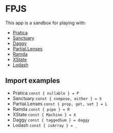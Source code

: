 # FPJS

This app is a sandbox for playing with:
- [Pratica](https://github.com/rametta/pratica)
- [Sanctuary](https://sanctuary.js.org/)
- [Daggy](https://github.com/fantasyland/daggy)
- [Partial.Lenses](https://github.com/calmm-js/partial.lenses)
- [Ramda](https://ramdajs.com/docs/)
- [XState](https://xstate.js.org/docs/)
- [Lodash](https://lodash.com/docs)

## Import examples
- Pratica `const { nullable } = P`
- Sanctuary `const { compose, either } = S`
- Partial.Lenses `const { prop, get, set } = L`
- Ramda `const { pipe } = R`
- XState `const { Machine } = X`
- Daggy `const { taggedSum } = daggy`
- Lodash `const { isArray } = _`